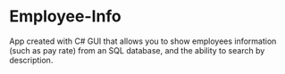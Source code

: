 # Employee-Info

App created with C# GUI that allows you to show employees information (such as pay rate) from an SQL database, and the ability to search by description.
